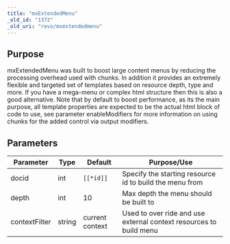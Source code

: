 ```yaml
---
title: "mxExtendedMenu"
_old_id: "1372"
_old_uri: "revo/mxextendedmenu"
---
```


## Purpose

mxExtendedMenu was built to boost large content menus by reducing the processing overhead used with chunks. In addition it provides an extremely flexible and targeted set of templates based on resource depth, type and more. If you have a mega-menu or complex html structure then this is also a good alternative. Note that by default to boost performance, as its the main purpose, all template properties are expected to be the actual html block of code to use, see parameter enableModifiers for more information on using chunks for the added control via output modifiers.

## Parameters

| Parameter     | Type   | Default         | Purpose/Use                                                        |
| ------------- | ------ | --------------- | ------------------------------------------------------------------ |
| docid         | int    | `[[*id]]`       | Specify the starting resource id to build the menu from            |
| depth         | int    | 10              | Max depth the menu should be built to                              |
| contextFilter | string | current context | Used to over ride and use external context resources to build menu |

